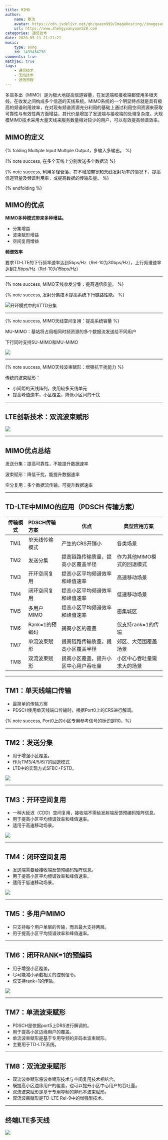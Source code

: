 ```yaml
---
title: MIMO
author:
	name: 覃浩
	avatar: https://cdn.jsdelivr.net/gh/queen999/ImageHosting//imagesavatar.jpg
	url: https://www.zhengyuanyuan520.com
categories: 通信技术
date: 2020-05-11 21:21:21
music:
	type: song
	id: 1433434738
comments: true
mathjax: true
tags:  
	- 通信技术
	- 无线技术
	- 通信原理
---
```


多进多出（MIMO）是为极大地提高信道容量，在发送端和接收端都使用多根天线，在收发之间构成多个信道的天线系统。MIMO系统的一个明显特点就是具有极高的频谱利用效率，在对现有频谱资源充分利用的基础上通过利用空间资源来获取可靠性与有效性两方面增益，其代价是增加了发送端与接收端的处理复杂度。大规模MIMO技术采用大量天线来服务数量相对较少的用户，可以有效提高频谱效率。

<!-- more -->

## MIMO的定义

{%  folding  Multiple  Input  Multiple  Output，多输入多输出。 %}

{% note success, 在多个天线上分别发送多个数据流 %}

{% note success, 利用多径衰落，在不增加带宽和天线发射功率的情况下，提高信道容量及频谱利用率，或提高数据的传输质量。 %}

{%  endfolding %}



## MIMO的优点

<red>**MIMO多种模式带来多种增益。**</red>

- 分集增益
- 波束赋形增益
- 空间复用增益

<red>**频谱效率**</red>

要求TD-LTE的下行频率速率达到5bps/Hz（Rel-10为30bps/Hz），上行频谱速率达到2.5bps/Hz（Rel-10为15bps/Hz）

<hr>

{% note success, MIMO天线收发分集：提高通信质量。 %}

{% note success, 发射分集技术提高系统下行链路性能。 %}

![开环模式中的STTD分集](https://cdn.jsdelivr.net/gh/queen999/ImageHosting/images/20200511140050.png)

<hr>

{% note success, MIMO天线空间复用：提高系统容量  %}

MU-MIMO：基站将占用相同时频资源的多个数据流发送给不同用户

下行同时支持SU-MIMO和MU-MIMO

![](https://cdn.jsdelivr.net/gh/queen999/ImageHosting/images/20200511154807.png)

<hr>

{% note success, MIMO天线波束赋形：增强抗干扰能力 %}

传统的波束赋形：

- 小间距的天线阵列，使用较多天线单元
- 提高峰值速率，小区覆盖，降低小区间的干扰

<hr>

## LTE创新技术：双流波束赋形

![](https://cdn.jsdelivr.net/gh/queen999/ImageHosting/images/20200511211824.png)

<hr>

## MIMO优点总结

发送分集：提高可靠性，不能提升数据速率

波束赋形：降低干扰，能提升数据速率

空分复用：多个数据流传输，可提升数据速率

<hr>

## TD-LTE中MIMO的应用（PDSCH 传输方案）

| 传输模式 | PDSCH传输方案  | 优点                                 | 典型应用方案               |
| :------: | :------------- | ------------------------------------ | -------------------------- |
|   TM1    | 单天线传输模式 | 产生的CRS开销小                      | 各类场景                   |
|   TM2    | 发送分集       | 提高链路传输质量，提高小区覆盖半径   | 作为其他MIMO模式的回退模式 |
|   TM3    | 开环空间复用   | 提高小区平均频谱效率和峰值速率       | 高速移动场景               |
|   TM4    | 闭环空间复用   | 提高小区平均频谱效率和峰值速率       | 低速移动场景               |
|   TM5    | 多用户MIMO     | 提高小区平均频谱效率和峰值速率       | 密集城区                   |
|   TM6    | Rank=1的预编码 | 提高小区的覆盖                       | 仅支持rank=1的传输         |
|   TM7    | 单流波束赋形   | 提高链路传输质量，提高小区覆盖半径   | 郊区、大范围覆盖场景       |
|   TM8    | 双流波束赋形   | 提高小区覆盖，提升小区中心用户吞吐量 | 小区中心吞吐量需求大的场景 |

<hr>

## TM1：单天线端口传输

- 最简单的传输方案
- PDSCH使用单天线端口传输时，根据Port0上的CRS进行解调。

{% note success, Port0上的小区专用参考信号的标识是R0。%}

<hr>

## TM2：发送分集

- 用于增强小区覆盖。
- 作为TM3/4/5/6/7的回退模式
- LTE中的实现方式SFBC+FSTD。

![](https://cdn.jsdelivr.net/gh/queen999/ImageHosting/images/20200511191836.png)

<hr>

## TM3：开环空间复用

- 一种大延迟（CDD）空间复用，接收端不需给发射端反馈预编码矩阵信息。
- 用于提高小区平均频谱效率和峰值速率。
- 适用于高速移动场景。

![](https://cdn.jsdelivr.net/gh/queen999/ImageHosting/images/20200511192143.png)

<hr>

## TM4：闭环空间复用

- 发送端需要给接收端反馈预编码矩阵信息。
- 用于提高小区平均频谱效率和峰值速率。
- 适用于低速移动场景。

![](https://cdn.jsdelivr.net/gh/queen999/ImageHosting/images/20200511192325.png)

<hr>

## TM5：多用户MIMO

- 只支持每个用户单层的传输，而且最大支持两层。
- 用于提高小区平均频谱效率和峰值速率。

<hr>

## TM6：闭环RANK=1的预编码

- 用于增强小区覆盖。
- 尽可能减小承载相关的控制信令。
- 仅支持rank=1的传输。

![](https://cdn.jsdelivr.net/gh/queen999/ImageHosting/images/20200511192647.png)

<hr>

## TM7：单流波束赋形

- PDSCH是依据port5上DRS进行解调的。
- 用于提高小区边缘用户的覆盖。
- 单流波束赋形是基于专用导频的非码本波束赋形。
- 主要用于TD-LTE系统。

<hr>

## TM8：双流波束赋形

- 双流波束赋形将波束赋形技术与空间复用技术相结合。
- 既提高小区边缘用户的覆盖，也可以提升小区中心用户的吞吐量。
- 双流波束赋形是基于专用导频的非码本波束赋形。
- 双流波束赋形是TD-LTE  Rel-9中的增强型技术。

<hr>

## 终端LTE多天线

![](https://cdn.jsdelivr.net/gh/queen999/ImageHosting/images/20200511205924.png)

